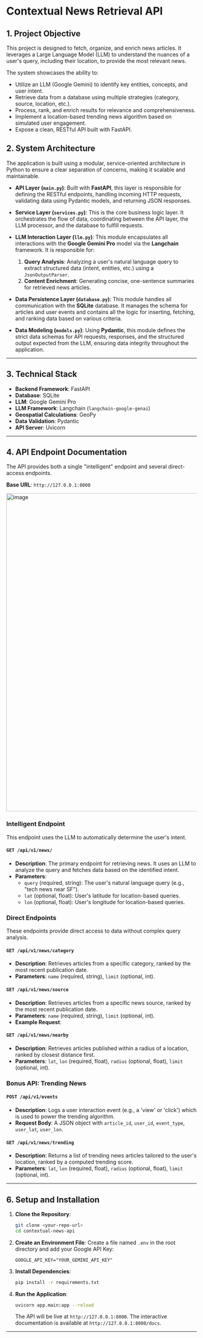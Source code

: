 
# Contextual News Retrieval API

## 1. Project Objective

This project is designed to fetch, organize, and enrich news articles. It leverages a Large Language Model (LLM) to understand the nuances of a user's query, including their location, to provide the most relevant news.

The system showcases the ability to:
*   Utilize an LLM (Google Gemini) to identify key entities, concepts, and user intent.
*   Retrieve data from a database using multiple strategies (category, source, location, etc.).
*   Process, rank, and enrich results for relevance and comprehensiveness.
*   Implement a location-based trending news algorithm based on simulated user engagement.
*   Expose a clean, RESTful API built with FastAPI.


## 2. System Architecture

The application is built using a modular, service-oriented architecture in Python to ensure a clear separation of concerns, making it scalable and maintainable.

*   **API Layer (`main.py`)**: Built with **FastAPI**, this layer is responsible for defining the RESTful endpoints, handling incoming HTTP requests, validating data using Pydantic models, and returning JSON responses.

*   **Service Layer (`services.py`)**: This is the core business logic layer. It orchestrates the flow of data, coordinating between the API layer, the LLM processor, and the database to fulfill requests.

*   **LLM Interaction Layer (`llm.py`)**: This module encapsulates all interactions with the **Google Gemini Pro** model via the **Langchain** framework. It is responsible for:
    1.  **Query Analysis**: Analyzing a user's natural language query to extract structured data (intent, entities, etc.) using a `JsonOutputParser`.
    2.  **Content Enrichment**: Generating concise, one-sentence summaries for retrieved news articles.

*   **Data Persistence Layer (`database.py`)**: This module handles all communication with the **SQLite** database. It manages the schema for articles and user events and contains all the logic for inserting, fetching, and ranking data based on various criteria.

*   **Data Modeling (`models.py`)**: Using **Pydantic**, this module defines the strict data schemas for API requests, responses, and the structured output expected from the LLM, ensuring data integrity throughout the application.

---

## 3. Technical Stack

*   **Backend Framework**: FastAPI
*   **Database**: SQLite
*   **LLM**: Google Gemini Pro
*   **LLM Framework**: Langchain (`langchain-google-genai`)
*   **Geospatial Calculations**: GeoPy
*   **Data Validation**: Pydantic
*   **API Server**: Uvicorn

---

## 4. API Endpoint Documentation

The API provides both a single "intelligent" endpoint and several direct-access endpoints.

**Base URL**: `http://127.0.0.1:8000`

<img width="1919" height="840" alt="image" src="https://github.com/user-attachments/assets/1577761d-f34b-474b-87c3-ccabd511d005" />

### Intelligent Endpoint

This endpoint uses the LLM to automatically determine the user's intent.

#### `GET /api/v1/news/`
*   **Description**: The primary endpoint for retrieving news. It uses an LLM to analyze the query and fetches data based on the identified intent.
*   **Parameters**:
    *   `query` (required, string): The user's natural language query (e.g., "tech news near SF").
    *   `lat` (optional, float): User's latitude for location-based queries.
    *   `lon` (optional, float): User's longitude for location-based queries.


### Direct Endpoints

These endpoints provide direct access to data without complex query analysis.

#### `GET /api/v1/news/category`
*   **Description**: Retrieves articles from a specific category, ranked by the most recent publication date.
*   **Parameters**: `name` (required, string), `limit` (optional, int).


#### `GET /api/v1/news/source`
*   **Description**: Retrieves articles from a specific news source, ranked by the most recent publication date.
*   **Parameters**: `name` (required, string), `limit` (optional, int).
*   **Example Request**:


#### `GET /api/v1/news/nearby`
*   **Description**: Retrieves articles published within a radius of a location, ranked by closest distance first.
*   **Parameters**: `lat`, `lon` (required, float), `radius` (optional, float), `limit` (optional, int).


### Bonus API: Trending News

#### `POST /api/v1/events`
*   **Description**: Logs a user interaction event (e.g., a 'view' or 'click') which is used to power the trending algorithm.
*   **Request Body**: A JSON object with `article_id`, `user_id`, `event_type`, `user_lat`, `user_lon`.


#### `GET /api/v1/news/trending`
*   **Description**: Returns a list of trending news articles tailored to the user's location, ranked by a computed trending score.
*   **Parameters**: `lat`, `lon` (required, float), `radius` (optional, float), `limit` (optional, int).


---




## 6. Setup and Installation

1.  **Clone the Repository**:
    ```bash
    git clone <your-repo-url>
    cd contextual-news-api
    ```

2.  **Create an Environment File**: Create a file named `.env` in the root directory and add your Google API Key:
    ```
    GOOGLE_API_KEY="YOUR_GEMINI_API_KEY"
    ```

3.  **Install Dependencies**:
    ```bash
    pip install -r requirements.txt
    ```

4.  **Run the Application**:
    ```bash
    uvicorn app.main:app --reload
    ```
    The API will be live at `http://127.0.0.1:8000`. The interactive documentation is available at `http://127.0.0.1:8000/docs`.

---



